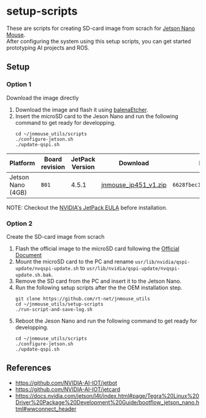 # setup-scripts

These are scripts for creating SD-card image from scrach for [Jetson Nano Mouse](https://rt-net.jp/products/jetson-nano-mouse/).  
After configuring the system using this setup scripts, you can get started prototyping AI projects and ROS.

## Setup

### Option 1

Download the image directly

1. Download the image and flash it using [balenaEtcher](https://www.balena.io/etcher/).
2. Insert the microSD card to the Jeson Nano and run the following command to get ready for developping.
    ```
    cd ~/jnmouse_utils/scripts
    ./configure-jetson.sh
    ./update-qspi.sh
    ```

| Platform | Board revision | JetPack Version | Download | MD5 Checksum | branch |
| -------- | -------------- | --------------- | -------- |------------- | ------ |
| Jetson Nano (4GB) | `B01` | 4.5.1 |  [jnmouse_jp451_v1.zip](https://drive.google.com/open?id=1txWe7OSPzoAymprqKH0puZkG0RpUIWVL) | `6628fbec144e81b47490be3940276371` | [`release/jetpack-4.5.1`](https://github.com/rt-net/jnmouse_utils/tree/release/jetpack-4.5.1)

NOTE: Checkout the [NVIDIA's JetPack EULA](https://docs.nvidia.com/jetson/jetpack/eula/) before installation.

### Option 2

Create the SD-card image from scrach

1. Flash the official image to the microSD card following the [Official Document](https://developer.nvidia.com/embedded/learn/get-started-jetson-nano-devkit#write)
2. Mount the microSD card to the PC and rename `usr/lib/nvidia/qspi-update/nvqspi-update.sh` to `usr/lib/nvidia/qspi-update/nvqspi-update.sh.bak`.
3. Remove the SD card from the PC and insert it to the Jetson Nano.
4. Run the following setup scripts after the the OEM installation step.
    ```
    git clone https://github.com/rt-net/jnmouse_utils
    cd ~/jnmouse_utils/setup-scripts
    ./run-script-and-save-log.sh
    ```
5. Reboot the Jeson Nano and run the following command to get ready for developping.
    ```
    cd ~/jnmouse_utils/scripts
    ./configure-jetson.sh
    ./update-qspi.sh
    ```


## References

* https://github.com/NVIDIA-AI-IOT/jetbot
* https://github.com/NVIDIA-AI-IOT/jetcard
* https://docs.nvidia.com/jetson/l4t/index.html#page/Tegra%20Linux%20Driver%20Package%20Development%20Guide/bootflow_jetson_nano.html#wwconnect_header